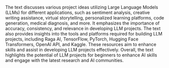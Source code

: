 The text discusses various project ideas utilizing Large Language Models (LLMs) for different applications, such as sentiment analysis, creative writing assistance, virtual storytelling, personalized learning platforms, code generation, medical diagnosis, and more. It emphasizes the importance of accuracy, consistency, and relevance in developing LLM projects. The text also provides insights into the tools and platforms required for building LLM projects, including Raga AI, TensorFlow, PyTorch, Hugging Face Transformers, OpenAI API, and Kaggle. These resources aim to enhance skills and assist in developing LLM projects effectively. Overall, the text highlights the potential of LLM projects for beginners to enhance AI skills and engage with the latest research and AI communities.